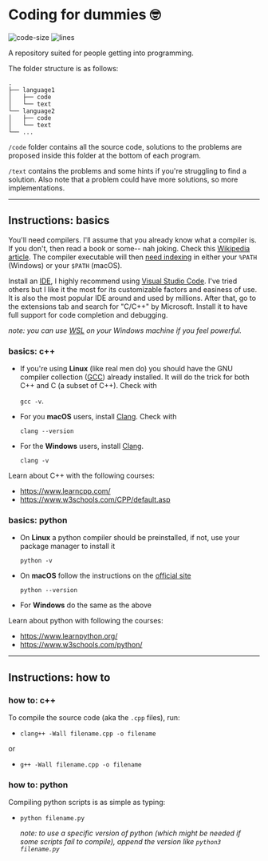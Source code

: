 # Coding for dummies :nerd_face:

![code-size](https://img.shields.io/github/languages/code-size/MarkGotLasagna/code-me-dummy?style=plastic) ![lines](https://img.shields.io/tokei/lines/github.com/MarkGotLasagna/code-me-dummy?style=plastic)

A repository suited for people getting into programming.

The folder structure is as follows:
```
.
├── language1
│   ├── code
│   └── text
└── language2
│   ├── code
│   └── text
└── ...
```
`/code` folder contains all the source code, solutions to the problems are proposed inside this folder at the bottom of each program.

`/text` contains the problems and some hints if you're struggling to find a solution. Also note that a problem could have more solutions, so more implementations.

---

## Instructions: basics
You'll need compilers. I'll assume that you already know what a compiler is. If you don't, then read a book or some-- nah joking. Check this [Wikipedia article](https://en.wikipedia.org/wiki/Compiler). The compiler executable will then [need indexing](https://code.visualstudio.com/docs/languages/cpp#_check-if-you-have-a-compiler-installed) in either your `%PATH` (Windows) or your `$PATH` (macOS).

Install an [IDE](https://en.wikipedia.org/wiki/Integrated_development_environment), I highly recommend using [Visual Studio Code](https://code.visualstudio.com/). I've tried others but I like it the most for its customizable factors and easiness of use. It is also the most popular IDE around and used by millions.
After that, go to the extensions tab and search for "C/C++" by Microsoft. Install it to have full support for code completion and debugging.

*note: you can use [WSL](https://en.wikipedia.org/wiki/Windows_Subsystem_for_Linux) on your Windows machine if you feel powerful.*

### basics: c++
- If you're using **Linux** (like real men do) you should have the GNU compiler collection ([GCC](https://en.wikipedia.org/wiki/GNU_Compiler_Collection)) already installed. It will do the trick for both C++ and C (a subset of C++). Check with 

    `gcc -v`.
- For you **macOS** users, install [Clang](https://en.wikipedia.org/wiki/Clang). Check with 

    `clang --version`

- For the **Windows** users, install [Clang](https://en.wikipedia.org/wiki/Clang).

    `clang -v`

Learn about C++ with the following courses:
 - https://www.learncpp.com/
 - https://www.w3schools.com/CPP/default.asp

### basics: python
 - On **Linux** a python compiler should be preinstalled, if not, use your package manager to install it
 
     `python -v`

 - On **macOS** follow the instructions on the [official site](https://www.python.org/downloads/)

    `python --version`

 - For **Windows** do the same as the above

Learn about python with following the courses: 
 - https://www.learnpython.org/
 - https://www.w3schools.com/python/


---

## Instructions: how to
### how to: c++
To compile the source code (aka the `.cpp` files), run:
- `clang++ -Wall filename.cpp -o filename`

or

- `g++ -Wall filename.cpp -o filename`
### how to: python
Compiling python scripts is as simple as typing:
 - `python filename.py`
    
    *note: to use a specific version of python (which might be needed if some scripts fail to compile), append the version like `python3 filename.py`*